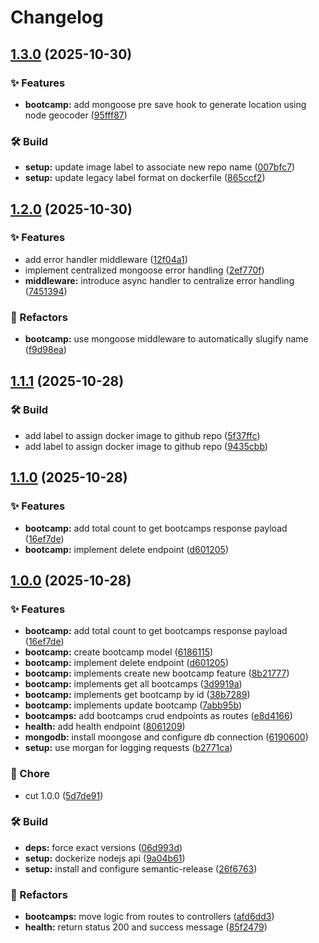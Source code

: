 # Changelog

## [1.3.0](https://github.com/gucasassi/devcamp-api/compare/v1.2.0...v1.3.0) (2025-10-30)


### ✨ Features

* **bootcamp:** add mongoose pre save hook to generate location using node geocoder ([95fff87](https://github.com/gucasassi/devcamp-api/commit/95fff87a331a2866a3bad66a16e466c9564d5588))


### 🛠️ Build

* **setup:** update image label to associate new repo name ([007bfc7](https://github.com/gucasassi/devcamp-api/commit/007bfc73339a616db6fe24429c4840f62c025751))
* **setup:** update legacy label format on dockerfile ([865ccf2](https://github.com/gucasassi/devcamp-api/commit/865ccf21be88a21d4a7e2fa5a33a760e1269acef))

## [1.2.0](https://github.com/gucasassi/devcamp-api/compare/v1.1.1...v1.2.0) (2025-10-30)


### ✨ Features

* add error handler middleware ([12f04a1](https://github.com/gucasassi/devcamp-api/commit/12f04a1d9222218e6a3d056e53d3b2700917b2e4))
* implement centralized mongoose error handling ([2ef770f](https://github.com/gucasassi/devcamp-api/commit/2ef770fc32d419356bef21e61550c5a6a07d6352))
* **middleware:** introduce async handler to centralize error handling ([7451394](https://github.com/gucasassi/devcamp-api/commit/7451394a20f09b67163f85776dba73038934f387))


### 🔄 Refactors

* **bootcamp:** use mongoose middleware to automatically slugify name ([f9d98ea](https://github.com/gucasassi/devcamp-api/commit/f9d98ea355d96f4c9c56445a5c45e375790aa3db))

## [1.1.1](https://github.com/gucasassi/devcamp/compare/v1.1.0...v1.1.1) (2025-10-28)

### 🛠️ Build

- add label to assign docker image to github repo ([5f37ffc](https://github.com/gucasassi/devcamp/commit/5f37ffcb0629a143d54cabc4c1f63fe996f54c57))
- add label to assign docker image to github repo ([9435cbb](https://github.com/gucasassi/devcamp/commit/9435cbb4cd8034d9832965807884364cf289f438))

## [1.1.0](https://github.com/gucasassi/devcamp/compare/v1.0.0...v1.1.0) (2025-10-28)

### ✨ Features

- **bootcamp:** add total count to get bootcamps response payload ([16ef7de](https://github.com/gucasassi/devcamp/commit/16ef7de4d18e9acad5b07ac3b2e67b361866a253))
- **bootcamp:** implement delete endpoint ([d601205](https://github.com/gucasassi/devcamp/commit/d601205dac1c5099fb94bd4d677727a1ade04152))

## [1.0.0](https://github.com/gucasassi/devcamp/compare/devcamp-v1.0.0...devcamp-v1.0.0) (2025-10-28)

### ✨ Features

- **bootcamp:** add total count to get bootcamps response payload ([16ef7de](https://github.com/gucasassi/devcamp/commit/16ef7de4d18e9acad5b07ac3b2e67b361866a253))
- **bootcamp:** create bootcamp model ([6186115](https://github.com/gucasassi/devcamp/commit/61861155e120125002fbd6ddac0e584813828111))
- **bootcamp:** implement delete endpoint ([d601205](https://github.com/gucasassi/devcamp/commit/d601205dac1c5099fb94bd4d677727a1ade04152))
- **bootcamp:** implements create new bootcamp feature ([8b21777](https://github.com/gucasassi/devcamp/commit/8b2177784543b544d11ef53f4e714f6dfa558b57))
- **bootcamp:** implements get all bootcamps ([3d9919a](https://github.com/gucasassi/devcamp/commit/3d9919a5bf7b7cb18b36feb567e92ec6517ecd71))
- **bootcamp:** implements get bootcamp by id ([38b7289](https://github.com/gucasassi/devcamp/commit/38b72894c3c459634c4393d45b528a78bbe0b51e))
- **bootcamp:** implements update bootcamp ([7abb95b](https://github.com/gucasassi/devcamp/commit/7abb95b864768d4d89ff13c51b19b3859109f945))
- **bootcamps:** add bootcamps crud endpoints as routes ([e8d4166](https://github.com/gucasassi/devcamp/commit/e8d4166e5db25b058390676964bc4c844cef8bf3))
- **health:** add health endpoint ([8061209](https://github.com/gucasassi/devcamp/commit/8061209cfd8df786d31066b201a15b104814dbc3))
- **mongodb:** install moongose and configure db connection ([6190600](https://github.com/gucasassi/devcamp/commit/6190600d9a28b04eff77d05d1d22036ba3bb594e))
- **setup:** use morgan for logging requests ([b2771ca](https://github.com/gucasassi/devcamp/commit/b2771ca20621af1f94fd82a293f0bae1eba69d9b))

### 🧹 Chore

- cut 1.0.0 ([5d7de91](https://github.com/gucasassi/devcamp/commit/5d7de914a1b3b3309d077378f3c8659a69a89633))

### 🛠️ Build

- **deps:** force exact versions ([06d993d](https://github.com/gucasassi/devcamp/commit/06d993da96aaf4f724096ff145e386cd675ba6f2))
- **setup:** dockerize nodejs api ([9a04b61](https://github.com/gucasassi/devcamp/commit/9a04b61735f31328f648a63bb91b97d6faaf7d20))
- **setup:** install and configure semantic-release ([26f6763](https://github.com/gucasassi/devcamp/commit/26f6763fd1029ac51aeba36ec66001791563e97a))

### 🔄 Refactors

- **bootcamps:** move logic from routes to controllers ([afd6dd3](https://github.com/gucasassi/devcamp/commit/afd6dd3ec09dada4925f6dc24e5985794848f67b))
- **health:** return status 200 and success message ([85f2479](https://github.com/gucasassi/devcamp/commit/85f2479ac56dd688552c1e9c53949e98ab508f12))
